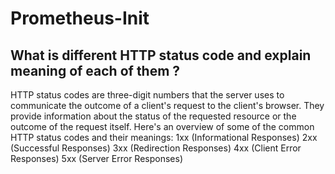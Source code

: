 # Prometheus-Init

## What is different HTTP status code and explain meaning of each of them ?

HTTP status codes are three-digit numbers that the server uses to communicate the outcome of a client's request to the client's browser. They provide information about the status of the requested resource or the outcome of the request itself. Here's an overview of some of the common HTTP status codes and their meanings:
  1xx (Informational Responses)
  2xx (Successful Responses)
  3xx (Redirection Responses)
  4xx (Client Error Responses)
  5xx (Server Error Responses)
